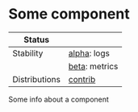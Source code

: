 # Some component

<!-- status autogenerated section -->
| Status        |           |
| ------------- |-----------|
| Stability     | [alpha]: logs   |
|               | [beta]: metrics   |
| Distributions | [contrib] |

[alpha]: https://github.com/open-telemetry/opentelemetry-collector/blob/main/docs/component-stability.md#alpha
[beta]: https://github.com/open-telemetry/opentelemetry-collector/blob/main/docs/component-stability.md#beta
[contrib]: https://github.com/open-telemetry/opentelemetry-collector-releases/tree/main/distributions/otelcol-contrib
<!-- end autogenerated section -->

Some info about a component
